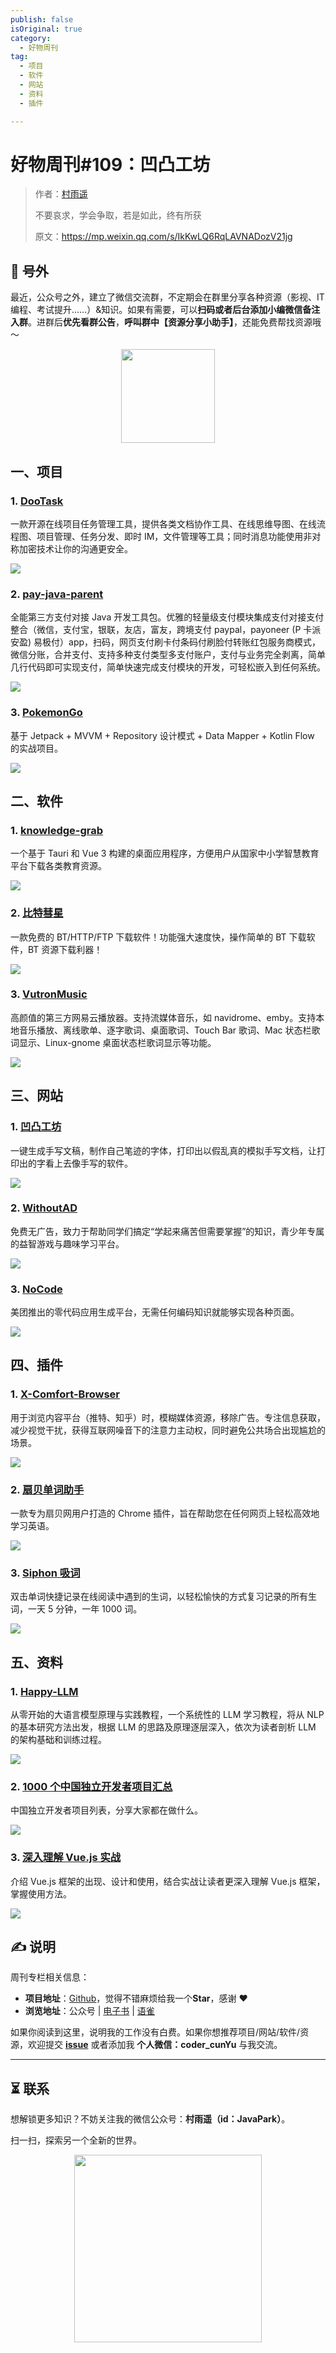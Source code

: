 ```yaml
---
publish: false
isOriginal: true
category:
  - 好物周刊
tag:
  - 项目
  - 软件
  - 网站
  - 资料
  - 插件

---
```


# 好物周刊#109：凹凸工坊

> 作者：[村雨遥](https://github.com/cunyu1943)
> 
> 不要哀求，学会争取，若是如此，终有所获
> 
> 原文：https://mp.weixin.qq.com/s/IkKwLQ6RqLAVNADozV21jg


## 🎈 号外 

最近，公众号之外，建立了微信交流群，不定期会在群里分享各种资源（影视、IT 编程、考试提升……）&知识。如果有需要，可以**扫码或者后台添加小编微信备注入群**。进群后**优先看群公告**，**呼叫群中【资源分享小助手】**，还能免费帮找资源哦～

<center>
<img src="/contact/wxgroup.jpg" width="150"> 
</center>

## 一、项目

### 1. [DooTask](https://github.com/kuaifan/dootask)

一款开源在线项目任务管理工具，提供各类文档协作工具、在线思维导图、在线流程图、项目管理、任务分发、即时 IM，文件管理等工具；同时消息功能使用非对称加密技术让你的沟通更安全。

![](assets/0531-0606/1748995203246-9ca55db1-9278-4dcb-be67-ad817975016c.webp)

### 2. [pay-java-parent](https://github.com/egzosn/pay-java-parent)

全能第三方支付对接 Java 开发工具包。优雅的轻量级支付模块集成支付对接支付整合（微信，支付宝，银联，友店，富友，跨境支付 paypal，payoneer (P 卡派安盈) 易极付）app，扫码，网页支付刷卡付条码付刷脸付转账红包服务商模式，微信分账，合并支付、支持多种支付类型多支付账户，支付与业务完全剥离，简单几行代码即可实现支付，简单快速完成支付模块的开发，可轻松嵌入到任何系统。

![](assets/0531-0606/1749033416166-edee2324-5c39-40ff-b522-fe7e40bca3ff.webp)

### 3. [PokemonGo](https://github.com/hi-dhl/PokemonGo)

基于 Jetpack + MVVM + Repository 设计模式 + Data Mapper + Kotlin Flow 的实战项目。

![](assets/0531-0606/1749036050937-3998828b-507c-4145-89f9-49efc76d60a7.webp)

## 二、软件

### 1. [knowledge-grab](https://github.com/alterem/knowledge-grab)

一个基于 Tauri 和 Vue 3 构建的桌面应用程序，方便用户从国家中小学智慧教育平台下载各类教育资源。

![](assets/0531-0606/1748218008678-989d7944-cdb1-4eae-8e78-5476c673a33d.webp)

### 2. [比特彗星](https://www.bitcomet.com)

一款免费的 BT/HTTP/FTP 下载软件！功能强大速度快，操作简单的 BT 下载软件，BT 资源下载利器！

![](assets/0531-0606/1748304516439-eecd6c1d-437c-4684-80a8-673b947168e4.webp)

### 3. [VutronMusic](https://github.com/stark81/VutronMusic)

高颜值的第三方网易云播放器。支持流媒体音乐，如 navidrome、emby。支持本地音乐播放、离线歌单、逐字歌词、桌面歌词、Touch Bar 歌词、Mac 状态栏歌词显示、Linux-gnome 桌面状态栏歌词显示等功能。

![](assets/0531-0606/1748909309337-c1e8035d-9689-43cd-b551-80d9096661e3.webp)

## 三、网站

### 1. [凹凸工坊](https://www.autohanding.com)

一键生成手写文稿，制作自己笔迹的字体，打印出以假乱真的模拟手写文档，让打印出的字看上去像手写的软件。

![](assets/0531-0606/1748908513164-17cc6fe7-7918-44d1-af22-64e0655e2dba.webp)

### 2. [WithoutAD](https://withoutad.com)

免费无广告，致力于帮助同学们搞定“学起来痛苦但需要掌握”的知识，青少年专属的益智游戏与趣味学习平台。

![](assets/0531-0606/1748908702411-0f70be6a-8159-433a-9d47-62b1abd11cc9.png)

### 3. [NoCode](https://nocode.cn)

美团推出的零代码应用生成平台，无需任何编码知识就能够实现各种页面。

![](assets/0531-0606/1748908834629-a5579360-6be3-4dc0-a3b8-56cccfd35a5a.webp)

## 四、插件

### 1. [X-Comfort-Browser](https://chromewebstore.google.com/detail/x-comfort-browser/okfbbbhfbomoeobfifgjnclkdhknccgn)

用于浏览内容平台（推特、知乎）时，模糊媒体资源，移除广告。专注信息获取，减少视觉干扰，获得互联网噪音下的注意力主动权，同时避免公共场合出现尴尬的场景。

![](assets/0531-0606/1748995607602-acc605e4-701f-4fe9-8a85-0bf4d3711605.webp)

### 2. [扇贝单词助手](https://chromewebstore.google.com/detail/扇贝单词助手v3/hgflmegfeennhajkhgdhcjdnhnkobpfn)

一款专为扇贝网用户打造的 Chrome 插件，旨在帮助您在任何网页上轻松高效地学习英语。

![](assets/0531-0606/1748995711299-6334b5e8-8869-4a95-a892-9d1b34f4b5c9.webp)

### 3. [Siphon 吸词](https://chromewebstore.google.com/detail/ellokeilepgocdknilnlljmgohncjllb?utm_source=item-share-cb)

双击单词快捷记录在线阅读中遇到的生词，以轻松愉快的方式复习记录的所有生词，一天 5 分钟，一年 1000 词。

![](assets/0531-0606/1748995845753-c79560f1-e481-4efd-a14e-982560f23e1c.webp)

## 五、资料

### 1. [Happy-LLM](https://github.com/datawhalechina/happy-llm)

从零开始的大语言模型原理与实践教程，一个系统性的 LLM 学习教程，将从 NLP 的基本研究方法出发，根据 LLM 的思路及原理逐层深入，依次为读者剖析 LLM 的架构基础和训练过程。

![](assets/0531-0606/1748948035324-0dedf969-f7e4-48c2-9dc8-49b92c1434f3.webp)

### 2. [1000 个中国独立开发者项目汇总](https://github.com/XiaomingX/1000-chinese-independent-developer-plus)

中国独立开发者项目列表，分享大家都在做什么。

![](assets/0531-0606/1748995407157-8b0351f3-290c-4e38-8980-5b9fd8e716e7.webp)

### 3. [深入理解 Vue.js 实战](https://github.com/godbasin/vue-ebook)

介绍 Vue.js 框架的出现、设计和使用，结合实战让读者更深入理解 Vue.js 框架，掌握使用方法。

![](assets/0531-0606/1749034492863-b81efe72-700d-4ece-9150-e53bbce18631.webp)

## ✍️ 说明

周刊专栏相关信息：

- **项目地址**：[Github](https://github.com/cunyu1943/weekly)，觉得不错麻烦给我一个**Star**，感谢 ❤️
- **浏览地址**：公众号 | [电子书](https://cunyu1943.github.io/weekly) | [语雀](https://yuque.com/cunyu1943/weekly)

如果你阅读到这里，说明我的工作没有白费。如果你想推荐项目/网站/软件/资源，欢迎提交 **[issue](https://github.com/cunyu1943/weekly/issues)** 或者添加我 **个人微信：coder_cunYu** 与我交流。

---

## ⏳ 联系

想解锁更多知识？不妨关注我的微信公众号：**村雨遥（id：JavaPark）**。

扫一扫，探索另一个全新的世界。

<center>
<img src="/contact/contact.png" width="300">
</center>


